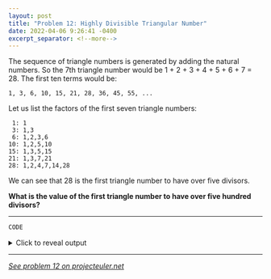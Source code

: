 ```yaml
---
layout: post
title: "Problem 12: Highly Divisible Triangular Number"
date: 2022-04-06 9:26:41 -0400
excerpt_separator: <!--more-->
---
```

The sequence of triangle numbers is generated by adding the natural numbers. So the 7th triangle number would be 1 + 2 + 3 + 4 + 5 + 6 + 7 = 28. The first ten terms would be:

    1, 3, 6, 10, 15, 21, 28, 36, 45, 55, ...

Let us list the factors of the first seven triangle numbers:

     1: 1
     3: 1,3
     6: 1,2,3,6
    10: 1,2,5,10
    15: 1,3,5,15
    21: 1,3,7,21
    28: 1,2,4,7,14,28

We can see that 28 is the first triangle number to have over five divisors.

**What is the value of the first triangle number to have over five hundred divisors?**
<!--more-->

***

```py
CODE
```

<details> 
  <summary>Click to reveal output</summary>
  {% highlight py%}
  OUTPUT{% endhighlight %}
</details>  

***

*[See problem 12 on projecteuler.net](https://projecteuler.net/problem=12)*